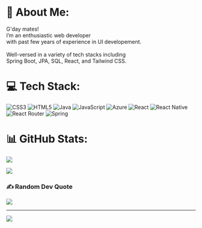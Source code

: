 # 💫 About Me:
G'day mates!<br>I’m an enthusiastic web developer<br>with past few years of experience in UI developement.<br><br>Well-versed in a variety of tech stacks including <br>Spring Boot, JPA, SQL, React, and Tailwind CSS.


# 💻 Tech Stack:
![CSS3](https://img.shields.io/badge/css3-%231572B6.svg?style=for-the-badge&logo=css3&logoColor=white) ![HTML5](https://img.shields.io/badge/html5-%23E34F26.svg?style=for-the-badge&logo=html5&logoColor=white) ![Java](https://img.shields.io/badge/java-%23ED8B00.svg?style=for-the-badge&logo=openjdk&logoColor=white) ![JavaScript](https://img.shields.io/badge/javascript-%23323330.svg?style=for-the-badge&logo=javascript&logoColor=%23F7DF1E) ![Azure](https://img.shields.io/badge/azure-%230072C6.svg?style=for-the-badge&logo=microsoftazure&logoColor=white) ![React](https://img.shields.io/badge/react-%2320232a.svg?style=for-the-badge&logo=react&logoColor=%2361DAFB) ![React Native](https://img.shields.io/badge/react_native-%2320232a.svg?style=for-the-badge&logo=react&logoColor=%2361DAFB) ![React Router](https://img.shields.io/badge/React_Router-CA4245?style=for-the-badge&logo=react-router&logoColor=white) ![Spring](https://img.shields.io/badge/spring-%236DB33F.svg?style=for-the-badge&logo=spring&logoColor=white)
# 📊 GitHub Stats:
![](https://github-readme-stats.vercel.app/api?username=marcozy-lab&theme=dracula&hide_border=false&include_all_commits=true&count_private=true)<br/>
<!--![](https://github-readme-streak-stats.herokuapp.com/?user=marcozy-lab&theme=dracula&hide_border=false)<br/>-->
![](https://github-readme-stats.vercel.app/api/top-langs/?username=marcozy-lab&theme=dracula&hide_border=false&include_all_commits=true&count_private=true&layout=compact)

### ✍️ Random Dev Quote
![](https://quotes-github-readme.vercel.app/api?type=horizontal&theme=radical)

---
[![](https://visitcount.itsvg.in/api?id=marcozy-lab&icon=7&color=5)](https://visitcount.itsvg.in)

<!-- Proudly created with GPRM ( https://gprm.itsvg.in ) -->
